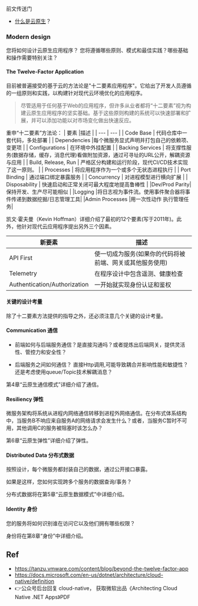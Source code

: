  前文传送门
-  [什么是云原生](https://www.cnblogs.com/JulianHuang/p/14375725.html)？

### Modern design
您将如何设计云原生应用程序？ 您将遵循哪些原则、模式和最佳实践？哪些基础和操作需要特别关注？

#### The Twelve-Factor Application
目前被普遍接受的基于云的方法论是"十二要素应用程序"。它给出了开发人员遵循的一组原则和实践，以构建针对现代云环境优化的应用程序。

> 尽管适用于任何基于Web的应用程序，但许多从业者都将“十二要素”视为构建云原生应用程序的坚实基础。基于这些原则构建的系统可以快速部署和扩展，并可以添加功能以对市场变化做出快速反应。

重申“十二要素”方法论：
|  要素   |描述     |
| --- | --- |
|  Code Base   | 代码仓库中一套代码，多处部署    |
|   Dependencies  |每个微服务显式声明并打包自己的依赖项、变更项    |
|  Configurations   |  在环境中外挂配置 |
| Backing Services    |  将支撑性服务(数据存储，缓存，消息代理)看做附加资源，通过可寻址的URL公开，解耦资源与应用  |
|  Build, Release, Run   |  严格区分构建和运行阶段，现代CI/CD技术实现了这一原则。  |
|  Processes   |  将应用程序作为一个或多个无状态进程执行 |
|   Port Binding  |  通过端口绑定暴露服务 |
|  Concurrency   |  对进程模型进行横向扩展   |
|  Disposability   |   快速启动和正常关闭可最大程度地提高鲁棒性  |
|Dev/Prod Parity|保持开发、生产尽可能相似 |
|Logging |将日志视为事件流。使用事件聚合器将事件传递到数据挖掘/日志管理工具|
|Admin Processes |用一次性动作 执行管理任务|


凯文·霍夫曼（Kevin Hoffman）详细介绍了最初的12个要素(写于2011年)。此外，他针对现代云应用程序提出另外三个因素。

|   新要素  | 描述    |
| --- | --- |
|   API First  |   使一切成为服务(如果你的代码将被前端、网关或其他服务使用)  |
|   Telemetry  |   在程序设计中包含遥测、健康检查 |
|Authentication/Authorization| 一开始就实现身份认证和鉴权|


#### 关键的设计考量

除了十二要素方法提供的指导之外，还必须注意几个关键的设计考量。

#### Communication 通信

- 前端如何与后端服务通信？是直接沟通吗？或者提炼出后端网关，提供灵活性、管控力和安全性？

- 后端服务之间如何通信？ 直接Http调用,可能导致耦合并影响性能和敏捷性？还是考虑使用queue/Topic技术解耦消息？

第4章“云原生通信模式”详细介绍了通信。

#### Resiliency 弹性
微服务架构将系统从进程内网络通信转移到进程外网络通信。在分布式体系结构中，当服务B不响应来自服务A的网络请求会发生什么？或者，当服务C暂时不可用，其他调用C的服务被阻塞时该怎么办？

第6章“云原生弹性”详细介绍了弹性。

#### Distributed Data 分布式数据
按照设计，每个微服务都封装自己的数据，通过公开接口暴露。  

如果是这样，您如何实现跨多个服务的数据查询/事务？

分布式数据将在第5章“云原生数据模式”中详细介绍。

####  Identity 身份

您的服务将如何识别谁在访问它以及他们拥有哪些权限？  

身份将在第8章“身份”中详细介绍。

## Ref
- https://tanzu.vmware.com/content/blog/beyond-the-twelve-factor-app
- https://docs.microsoft.com/en-us/dotnet/architecture/cloud-native/definition
- 👉公众号后台回复 cloud-native， 获取微软出品《Architecting Cloud Native .NET Apps》PDF